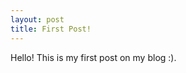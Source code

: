 ```yaml
---
layout: post
title: First Post!
---
```



<div class="message">
  Hello! This is my first post on my blog :).
</div>
